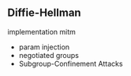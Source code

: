 ## Diffie-Hellman

implementation
mitm
 - param injection
 - negotiated groups
 - Subgroup-Confinement Attacks